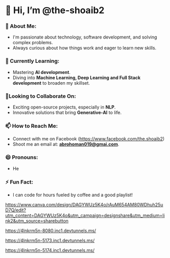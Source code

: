 # 👋 Hi, I’m @the-shoaib2

### 👀 About Me:
- I'm passionate about technology, software development, and solving complex problems.
- Always curious about how things work and eager to learn new skills.
  
### 🌱 Currently Learning:
- Mastering **AI development**.
- Diving into **Machine Learning, Deep Learning and Full Stack development** to broaden my skillset.

### 🔗Looking to Collaborate On:
- Exciting open-source projects, especially in **NLP**.
- Innovative solutions that bring **Generative-AI** to life.

### 📫 How to Reach Me:
- Connect with me on Facebook (https://www.facebook.com/the.shoaib2)
- Shoot me an email at: **abrohoman019@gmai.com**.

### 😄 Pronouns:
- He

### ⚡ Fun Fact:
- I can code for hours fueled by coffee and a good playlist!


https://www.canva.com/design/DAGYWUz5K4o/rAuM654AM80WDhuh25uD7Q/edit?utm_content=DAGYWUz5K4o&utm_campaign=designshare&utm_medium=link2&utm_source=sharebutton

https://4lnkrm5n-8080.inc1.devtunnels.ms/

https://4lnkrm5n-5173.inc1.devtunnels.ms/

https://4lnkrm5n-5174.inc1.devtunnels.ms/
